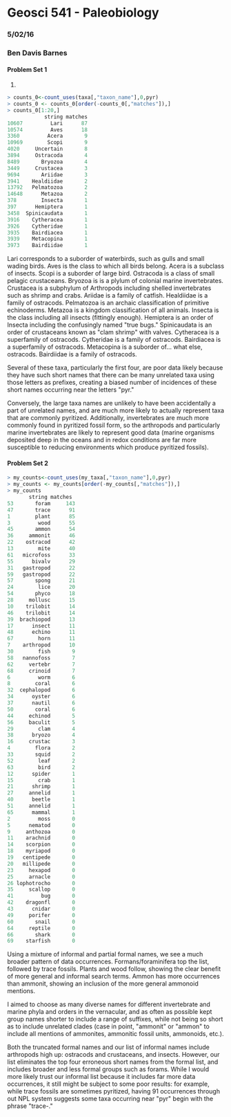 # Geosci 541 - Paleobiology
### 5/02/16
### Ben Davis Barnes

#### Problem Set 1

1)
````R
> counts_0<-count_uses(taxa[,"taxon_name"],0,pyr)
> counts_0 <- counts_0[order(-counts_0[,"matches"]),]
> counts_0[1:20,]
            string matches
10607         Lari      87
10574         Aves      18
3360         Acera       9
10969        Scopi       9
4020     Uncertain       8
3894     Ostracoda       4
8489       Bryozoa       4
3449     Crustacea       3
9694       Ariidae       3
3941    Healdiidae       2
13792   Pelmatozoa       2
14648      Metazoa       2
378        Insecta       1
397      Hemiptera       1
3458  Spinicaudata       1
3916    Cytheracea       1
3926    Cytheridae       1
3935    Bairdiacea       1
3939    Metacopina       1
3973    Bairdiidae       1
````

Lari corresponds to a suborder of waterbirds, such as gulls and small wading birds.
Aves is the class to which all birds belong.
Acera is a subclass of insects.
Scopi is a suborder of large bird.
Ostracoda is a class of small pelagic crustaceans.
Bryozoa is is a plylum of colonial marine invertebrates.
Crustacea is a subphylum of Arthropods including shelled invertebrates such as shrimp and crabs.
Ariidae is a family of catfish.
Healdiidae is a family of ostracods.
Pelmatozoa is an archaic classification of primitive echinoderms.
Metazoa is a kingdom classification of all animals.
Insecta is the class including all insects (fittingly enough).
Hemiptera is an order of Insecta including the confusingly named "true bugs."
Spinicaudata is an order of crustaceans known as "clam shrimp" with valves.
Cytheracea is a superfamily of ostracods.
Cytheridae is a family of ostracods.
Bairdiacea is a superfamily of ostracods.
Metacopina is a suborder of... what else, ostracods.
Bairdiidae is a family of ostracods.

Several of these taxa, particularly the first four, are poor data likely because they have such short names that there can be many unrelated taxa using those letters as prefixes, creating a biased number of incidences of these short names occurring near the letters "pyr."

Conversely, the large taxa names are unlikely to have been accidentally a part of unrelated names, and are much more likely to actually represent taxa that are commonly pyritized. Additionally, invertebrates are much more commonly found in pyritized fossil form, so the arthropods and particularly marine invertebrates are likely to represent good data (marine organisms deposited deep in the oceans and in redox conditions are far more susceptible to reducing environments which produce pyritized fossils).

#### Problem Set 2

````R
> my_counts<-count_uses(my_taxa[,"taxon_name"],0,pyr)
> my_counts <- my_counts[order(-my_counts[,"matches"]),]
> my_counts
       string matches
53       foram     143
47       trace      91
1        plant      85
3         wood      55
45       ammon      54
36     ammonit      46
22    ostracod      42
13        mite      40
61   microfoss      33
55      bivalv      29
31   gastropod      22
59   gastropod      22
57       spong      21
24        lice      20
54       phyco      18
28     mollusc      15
10    trilobit      14
46    trilobit      14
39  brachiopod      13
17      insect      11
48      echino      11
67        horn      11
7    arthropod      10
30        fish       9
58   nannofoss       7
62     vertebr       7
68     crinoid       7
6         worm       6
8        coral       6
32  cephalopod       6
34      oyster       6
37      nautil       6
50       coral       6
44     echinod       5
56     baculit       5
29        clam       4
38      bryozo       4
16     crustac       3
4        flora       2
33       squid       2
52        leaf       2
63        bird       2
12      spider       1
15        crab       1
21      shrimp       1
27     annelid       1
40      beetle       1
51     annelid       1
65      mammal       1
2         moss       0
5      nematod       0
9     anthozoa       0
11    arachnid       0
14    scorpion       0
18    myriapod       0
19   centipede       0
20   millipede       0
23     hexapod       0
25     arnacle       0
26 lophotrocho       0
35     scallop       0
41         bug       0
42    dragonfl       0
43      cnidar       0
49     porifer       0
60       snail       0
64     reptile       0
66       shark       0
69    starfish       0
````

Using a mixture of informal and partial formal names, we see a much broader pattern of data occurrences. Formans/foraminifera top the list, followed by trace fossils. Plants and wood follow, showing the clear benefit of more general and informal search terms. Ammon has more occurrences than ammonit, showing an inclusion of the more general ammonoid mentions.

I aimed to choose as many diverse names for different invertebrate and marine phyla and orders in the vernacular, and as often as possible kept group names shorter to include a range of suffixes, while not being so short as to include unrelated clades (case in point, "ammonit" or "ammon" to include all mentions of ammonites, ammonitic fossil units, ammonoids, etc.).

Both the truncated formal names and our list of informal names include arthropods high up: ostracods and crustaceans, and insects. However, our list eliminates the top four erroneous short names from the formal list, and includes broader and less formal groups such as forams. While I would more likely trust our informal list because it includes far more data occurrences, it still might be subject to some poor results: for example, while trace fossils are sometimes pyritized, having 91 occurrences through out NPL system suggests some taxa occurring near "pyr" begin with the phrase "trace-."
